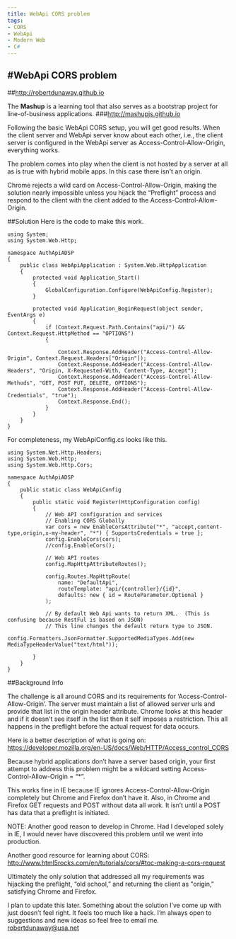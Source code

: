 ```yaml
---
title: WebApi CORS problem
tags: 
- CORS
- WebApi
- Modern Web
- C#
---
```


#WebApi CORS problem
---

##http://robertdunaway.github.io

The **Mashup** is a learning tool that also serves as a bootstrap project for line-of-business applications. 
###http://mashupjs.github.io


Following the basic WebApi CORS setup, you will get good results. When the client server and WebApi server know about each other, i.e., the client server is configured in the WebApi server as Access-Control-Allow-Origin, everything works.


The problem comes into play when the client is not hosted by a server at all as is true with hybrid mobile apps.  In this case there isn't an origin.


Chrome rejects a wild card on Access-Control-Allow-Origin, making the solution nearly impossible unless you hijack the “Preflight” process and respond to the client with the client added to the Access-Control-Allow-Origin.

##Solution
Here is the code to make this work.

```
using System;
using System.Web.Http;

namespace AuthApiADSP
{
    public class WebApiApplication : System.Web.HttpApplication
    {
        protected void Application_Start()
        {
            GlobalConfiguration.Configure(WebApiConfig.Register);
        }

        protected void Application_BeginRequest(object sender, EventArgs e)
        {
            if (Context.Request.Path.Contains("api/") && Context.Request.HttpMethod == "OPTIONS")
            {

                Context.Response.AddHeader("Access-Control-Allow-Origin", Context.Request.Headers["Origin"]);
                Context.Response.AddHeader("Access-Control-Allow-Headers", "Origin, X-Requested-With, Content-Type, Accept");
                Context.Response.AddHeader("Access-Control-Allow-Methods", "GET, POST PUT, DELETE, OPTIONS");
                Context.Response.AddHeader("Access-Control-Allow-Credentials", "true");
                Context.Response.End();
            }
        } 
    }
}

```

For completeness, my WebApiConfig.cs looks like this.

```
using System.Net.Http.Headers;
using System.Web.Http;
using System.Web.Http.Cors;

namespace AuthApiADSP
{
    public static class WebApiConfig
    {
        public static void Register(HttpConfiguration config)
        {
            // Web API configuration and services
            // Enabling CORS Globally
            var cors = new EnableCorsAttribute("*", "accept,content-type,origin,x-my-header", "*") { SupportsCredentials = true };
            config.EnableCors(cors);
            //config.EnableCors();

            // Web API routes
            config.MapHttpAttributeRoutes();

            config.Routes.MapHttpRoute(
                name: "DefaultApi",
                routeTemplate: "api/{controller}/{id}",
                defaults: new { id = RouteParameter.Optional }
            );

            // By default Web Api wants to return XML.  (This is confusing because RestFul is based on JSON)
            // This line changes the default return type to JSON.
            config.Formatters.JsonFormatter.SupportedMediaTypes.Add(new MediaTypeHeaderValue("text/html"));
        
        }
    }
}

```

##Background Info

The challenge is all around CORS and  its requirements for ‘Access-Control-Allow-Origin’. The server must maintain a list of allowed server urls and provide that list in the origin header attribute. Chrome looks at this header and if it doesn’t see itself in the list then it self imposes a restriction. This all happens in the preflight before the actual request for data occurs.

Here is a better description of what is going on: https://developer.mozilla.org/en-US/docs/Web/HTTP/Access_control_CORS

Because hybrid applications don’t have a server based origin, your first attempt to address this problem might be a wildcard setting Access-Control-Allow-Origin = “*”.

This works fine in IE because IE ignores Access-Control-Allow-Origin completely but Chrome and Firefox don’t have it. Also, in Chrome and Firefox GET requests and POST without data all work. It isn’t until a POST has data that a preflight is initiated.

NOTE: Another good reason to develop in Chrome. Had I developed solely in IE, I would never have discovered this problem until we went into production. 

Another good resource for learning about CORS: 
http://www.html5rocks.com/en/tutorials/cors/#toc-making-a-cors-request

Ultimately the only solution that addressed all my requirements was hijacking the preflight, “old school,” and returning the client as "origin," satisfying Chrome and Firefox.

I plan to update this later. Something about the solution I’ve come up with just doesn’t feel right. It feels too much like a hack. I’m always open to suggestions and new ideas so feel free to email me. robertdunaway@usa.net
